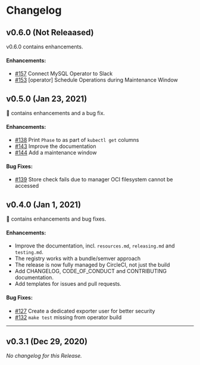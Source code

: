 # Changelog

## v0.6.0 (**Not Releaased**)

v0.6.0 contains enhancements.

#### Enhancements:

- [#157](https://github.com/blaqkube/mysql-operator/pull/157) Connect MySQL Operator to Slack
- [#153](https://github.com/blaqkube/mysql-operator/pull/153) [operator] Schedule Operations during Maintenance Window

## v0.5.0 (Jan 23, 2021)

🐋 contains enhancements and a bug fix.

#### Enhancements:

- [#138](https://github.com/blaqkube/mysql-operator/pull/138) Print `Phase` to as part of `kubectl get` columns
- [#143](https://github.com/blaqkube/mysql-operator/pull/143) Improve the documentation
- [#144](https://github.com/blaqkube/mysql-operator/issue/144) Add a maintenance window

#### Bug Fixes:

- [#139](https://github.com/blaqkube/mysql-operator/issues/139) Store check fails due to manager OCI filesystem cannot be accessed

## v0.4.0 (Jan 1, 2021)

🖖 contains enhancements and bug fixes.

#### Enhancements:

- Improve the documentation, incl. `resources.md`, `releasing.md` and
  `testing.md`.
- The registry works with a bundle/semver approach
- The release is now fully managed by CircleCI, not just the build
- Add CHANGELOG, CODE_OF_CONDUCT and CONTRIBUTING documentation.
- Add templates for issues and pull requests.

#### Bug Fixes:

- [#127](https://github.com/blaqkube/mysql-operator/issues/127) Create a
  dedicated exporter user for better security
- [#132](https://github.com/blaqkube/mysql-operator/issues/132) `make test`
  missing from operator build

---

## v0.3.1 (Dec 29, 2020)

*No changelog for this Release.*

